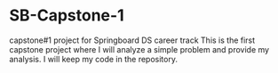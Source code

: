 # SB-Capstone-1
capstone#1 project for Springboard DS career track
This is the first capstone project where I will analyze a simple problem and provide my analysis. I will keep my code in the repository.
